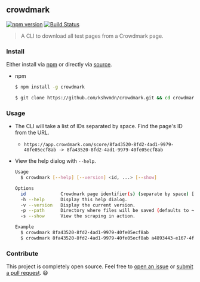 ## crowdmark

[![npm version](https://badge.fury.io/js/crowdmark.svg)](https://badge.fury.io/js/crowdmark) [![Build Status](https://travis-ci.org/kshvmdn/crowdmark.svg?branch=master)](https://travis-ci.org/kshvmdn/crowdmark)

> A CLI to download all test pages from a Crowdmark page.

### Install

Either install via [npm](https://npmjs.org/package/crowdmark) or directly via [source](https://github.com/kshvmdn/crowdmark/archive/master.zip).

- npm

  ```sh
  $ npm install -g crowdmark
  ```

  ```sh
  $ git clone https://github.com/kshvmdn/crowdmark.git && cd crowdmark && npm install
  ```

### Usage

- The CLI will take a list of IDs separated by space. Find the page's ID from the URL. 

  + `https://app.crowdmark.com/score/8fa43520-8fd2-4ad1-9979-40fe05ecf8ab -> 8fa43520-8fd2-4ad1-9979-40fe05ecf8ab`

- View the help dialog with `--help`.

  ```sh
  Usage
    $ crowdmark [--help] [--version] <id, ...> [--show]

  Options
    id             Crowdmark page identifier(s) (separate by space) [required].
    -h --help      Display this help dialog.
    -v --version   Display the current version.
    -p --path      Directory where files will be saved (defaults to ~/Desktop/crowdmark-scores).
    -s --show      View the scraping in action.

  Example
    $ crowdmark 8fa43520-8fd2-4ad1-9979-40fe05ecf8ab
    $ crowdmark 8fa43520-8fd2-4ad1-9979-40fe05ecf8ab a4893443-e167-4f74-b45c-05b7ae7b6a92
  ```

### Contribute

This project is completely open source. Feel free to [open an issue](https://github.com/kshvmdn/crowdmark/issues) or [submit a pull request](https://github.com/kshvmdn/crowdmark/pulls). :smile:
